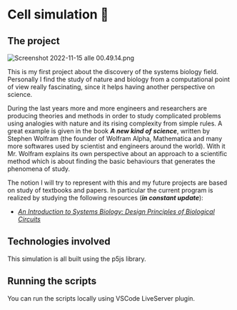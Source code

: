 # Cell simulation 🧫

## The project
![Screenshot 2022-11-15 alle 00.49.14.png](https://lh3.googleusercontent.com/u/0/drive-viewer/AJc5JmQBN35oT1dJG-90_ugNPXwi0dtIVfKOQD2WCFaGdjssAWVRLJ2lJzJ_J4QAKLGWRwSx3RI3z-acdIq7BlwLyWg4rA3dPA=w1042-h1035)

This is my first project about the discovery of the systems biology field. Personally I find the study of nature and biology from a computational point of view really fascinating, since it helps having another perspective on science.

During the last years more and more engineers and researchers are producing theories and methods in order to study complicated problems using analogies with nature and its rising complexity from simple rules. A great example is given in the book *******A new kind of science*******, written by Stephen Wolfram (the founder of Wolfram Alpha, Mathematica and many more softwares used by scientist and engineers around the world). With it Mr. Wolfram explains its own perspective about an approach to a scientific method which is about finding the basic behaviours that generates the phenomena of study.

The notion I will try to represent with this and my future projects are based on study of textbooks and papers. In particular the current program is realized by studying the following resources (*******************in constant update*******************):

- *[An Introduction to Systems Biology: Design Principles of Biological Circuits](https://www.taylorfrancis.com/books/mono/10.1201/9780429283321/introduction-systems-biology-uri-alon)*

## Technologies involved

This simulation is all built using the p5js library.

## Running the scripts

You can run the scripts locally using VSCode LiveServer plugin.